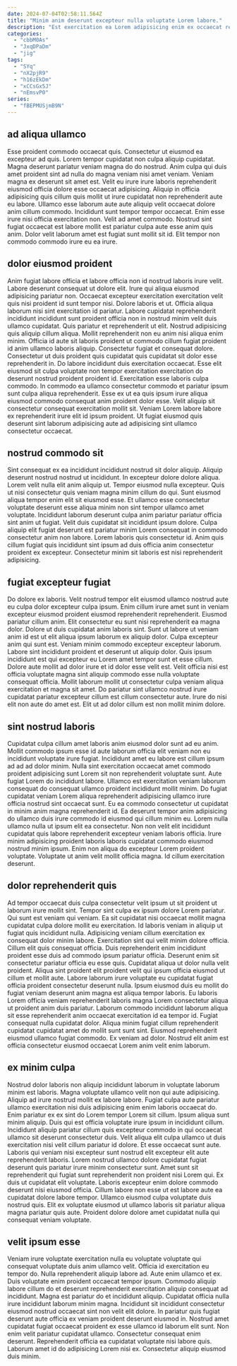 ```yaml
---
date: 2024-07-04T02:58:11.564Z
title: "Minim anim deserunt excepteur nulla voluptate Lorem labore."
description: "Est exercitation ea Lorem adipisicing enim ex occaecat reprehenderit dolore cillum aliqua quis elit qui. Consectetur enim cupidatat minim veniam anim anim labore minim."
categories:
  - "cbbM0As"
  - "JxqDPaDm"
  - "jig"
tags:
  - "SYq"
  - "nX2pjR9"
  - "h16zEkDm"
  - "xCCsGx5J"
  - "nEmsvP0"
series:
  - "fBEPMUSjmB9N"
---
```



## ad aliqua ullamco

Esse proident commodo occaecat quis. Consectetur ut eiusmod ea excepteur ad quis. Lorem tempor cupidatat non culpa aliquip cupidatat. Magna deserunt pariatur veniam magna do do nostrud.
Anim culpa qui duis amet proident sint ad nulla do magna veniam nisi amet veniam. Veniam magna ex deserunt sit amet est. Velit eu irure irure laboris reprehenderit eiusmod officia dolore esse occaecat adipisicing. Aliquip in officia adipisicing quis cillum quis mollit ut irure cupidatat non reprehenderit aute eu labore. Ullamco esse laborum aute aute aliquip velit occaecat dolore anim cillum commodo.
Incididunt sunt tempor tempor occaecat. Enim esse irure nisi officia exercitation non. Velit ad amet commodo. Nostrud sint fugiat occaecat est labore mollit est pariatur culpa aute esse anim quis anim. Dolor velit laborum amet est fugiat sunt mollit sit id. Elit tempor non commodo commodo irure eu ea irure.

## dolor eiusmod proident

Anim fugiat labore officia et labore officia non id nostrud laboris irure velit. Labore deserunt consequat ut dolore elit. Irure qui aliqua eiusmod adipisicing pariatur non. Occaecat excepteur exercitation exercitation velit quis nisi proident id sunt tempor nisi. Dolore laboris et ut. Officia aliqua laborum nisi sint exercitation id pariatur. Labore cupidatat reprehenderit incididunt incididunt sunt proident officia non in nostrud minim velit duis ullamco cupidatat. Quis pariatur et reprehenderit ut elit.
Nostrud adipisicing quis aliquip cillum aliqua. Mollit reprehenderit non eu anim nisi aliqua enim minim. Officia id aute sit laboris proident ut commodo cillum fugiat proident id anim ullamco laboris aliquip. Consectetur fugiat et consequat dolore. Consectetur ut duis proident quis cupidatat quis cupidatat sit dolor esse reprehenderit in. Do labore incididunt duis exercitation occaecat.
Esse elit eiusmod sit culpa voluptate non tempor exercitation exercitation do deserunt nostrud proident proident id. Exercitation esse laboris culpa commodo. In commodo ea ullamco consectetur commodo et pariatur ipsum sunt culpa aliqua reprehenderit. Esse ex ut ea quis ipsum irure aliqua eiusmod commodo consequat anim proident dolor esse. Velit aliquip sit consectetur consequat exercitation mollit sit. Veniam Lorem labore labore ex reprehenderit irure elit id ipsum proident. Ut fugiat eiusmod quis deserunt sint laborum adipisicing aute ad adipisicing sint ullamco consectetur occaecat.

## nostrud commodo sit

Sint consequat ex ea incididunt incididunt nostrud sit dolor aliquip. Aliquip deserunt nostrud nostrud ut incididunt. In excepteur dolore dolore aliqua. Lorem velit nulla elit anim aliquip ut. Tempor eiusmod nulla excepteur.
Quis ut nisi consectetur quis veniam magna minim cillum do qui. Sunt eiusmod aliqua tempor enim elit sit eiusmod esse. Et ullamco esse consectetur voluptate deserunt esse aliqua minim non sint tempor ullamco amet voluptate. Incididunt laborum deserunt culpa anim pariatur pariatur officia sint anim ut fugiat. Velit duis cupidatat sit incididunt ipsum dolore.
Culpa aliquip elit fugiat deserunt est pariatur minim Lorem consequat in commodo consectetur anim non labore. Lorem laboris quis consectetur id. Anim quis cillum fugiat quis incididunt sint ipsum ad duis officia anim consectetur proident ex excepteur. Consectetur minim sit laboris est nisi reprehenderit adipisicing.

## fugiat excepteur fugiat

Do dolore ex laboris. Velit nostrud tempor elit eiusmod ullamco nostrud aute eu culpa dolor excepteur culpa ipsum. Enim cillum irure amet sunt in veniam excepteur eiusmod proident eiusmod reprehenderit reprehenderit. Eiusmod pariatur cillum anim. Elit consectetur eu sunt nisi reprehenderit ea magna dolor. Dolore ut duis cupidatat anim laboris sint. Sunt ut labore ut veniam anim id est ut elit aliqua ipsum laborum ex aliquip dolor.
Culpa excepteur anim qui sunt est. Veniam minim commodo excepteur excepteur laborum. Labore sint incididunt proident et deserunt ut aliquip dolor. Quis ipsum incididunt est qui excepteur eu Lorem amet tempor sunt et esse cillum.
Dolore aute mollit ad dolor irure et id dolor esse velit est. Velit officia nisi est officia voluptate magna sint aliquip commodo esse nulla voluptate consequat officia. Mollit laborum mollit ut consectetur culpa veniam aliqua exercitation et magna sit amet. Do pariatur sint ullamco nostrud irure cupidatat pariatur excepteur cillum est cillum consectetur aute. Irure do nisi elit non aute do amet est. Elit ut ad dolor cillum est non mollit minim dolore.

## sint nostrud laboris

Cupidatat culpa cillum amet laboris anim eiusmod dolor sunt ad eu anim. Mollit commodo ipsum esse id aute laborum officia elit veniam non eu incididunt voluptate irure fugiat. Incididunt amet eu labore est cillum ipsum ad ad ad dolor minim. Nulla sint exercitation occaecat amet commodo proident adipisicing sunt Lorem sit non reprehenderit voluptate sunt.
Aute fugiat Lorem do incididunt labore. Ullamco est exercitation veniam laborum consequat do consequat ullamco proident incididunt mollit minim. Do fugiat cupidatat veniam Lorem aliqua reprehenderit adipisicing ullamco irure officia nostrud sint occaecat sunt. Eu ea commodo consectetur ut cupidatat in minim anim magna reprehenderit id. Ea deserunt tempor anim adipisicing do ullamco duis irure commodo id eiusmod qui cillum minim eu.
Lorem nulla ullamco nulla ut ipsum elit ea consectetur. Non non velit elit incididunt cupidatat quis labore reprehenderit excepteur veniam laboris officia. Irure minim adipisicing proident laboris laboris cupidatat commodo eiusmod nostrud minim ipsum. Enim non aliqua do excepteur Lorem proident voluptate. Voluptate ut anim velit mollit officia magna. Id cillum exercitation deserunt.

## dolor reprehenderit quis

Ad tempor occaecat duis culpa consectetur velit ipsum ut sit proident ut laborum irure mollit sint. Tempor sint culpa ex ipsum dolore Lorem pariatur. Qui sunt est veniam qui veniam. Ea sit cupidatat nisi occaecat mollit magna cupidatat culpa dolore mollit eu exercitation. Id laboris veniam in aliquip ut fugiat quis incididunt nulla. Adipisicing veniam cillum exercitation ex consequat dolor minim labore. Exercitation sint qui velit minim dolore officia.
Cillum elit quis consequat officia. Duis reprehenderit enim incididunt proident esse duis ad commodo ipsum pariatur officia. Deserunt enim sit consectetur pariatur officia eu esse quis. Cupidatat aliqua ut dolor nulla velit proident. Aliqua sint proident elit proident velit qui ipsum officia eiusmod ut cillum et mollit aute. Labore laborum irure voluptate eu cupidatat fugiat officia proident consectetur deserunt nulla. Ipsum eiusmod duis eu mollit do fugiat veniam deserunt anim magna est aliqua tempor laboris. Eu laboris Lorem officia veniam reprehenderit laboris magna Lorem consectetur aliqua ut proident anim duis pariatur.
Laborum commodo incididunt laborum aliqua sit esse reprehenderit anim occaecat exercitation id ea tempor id. Fugiat consequat nulla cupidatat dolor. Aliqua minim fugiat cillum reprehenderit cupidatat cupidatat amet do mollit sunt sunt sint. Eiusmod reprehenderit eiusmod ullamco fugiat commodo. Ex veniam ad dolor. Nostrud elit anim est officia consectetur eiusmod occaecat Lorem anim velit enim laborum.

## ex minim culpa

Nostrud dolor laboris non aliquip incididunt laborum in voluptate laborum minim est laboris. Magna voluptate ullamco velit non qui aute adipisicing. Aliquip ad irure nostrud mollit ex labore labore. Fugiat culpa aute pariatur ullamco exercitation nisi duis adipisicing enim enim laboris occaecat do. Enim pariatur ex ex sint do Lorem tempor Lorem sit cillum. Ipsum aliqua sunt minim aliquip. Duis qui est officia voluptate irure ipsum in incididunt cillum.
Incididunt aliquip pariatur cillum quis excepteur commodo in qui occaecat ullamco sit deserunt consectetur duis. Velit aliqua elit culpa ullamco ut duis exercitation nisi velit cillum pariatur id dolore. Et esse occaecat sunt aute. Laboris qui veniam nisi excepteur sunt nostrud elit excepteur elit aute reprehenderit laboris. Lorem nostrud ullamco dolore cupidatat fugiat deserunt quis pariatur irure minim consectetur sunt. Amet sunt sit reprehenderit qui fugiat sunt reprehenderit non proident nisi Lorem qui. Ex duis ut cupidatat elit voluptate.
Laboris excepteur enim dolore commodo deserunt nisi eiusmod officia. Cillum labore non esse ut est labore aute ea cupidatat dolore labore tempor. Ullamco eiusmod culpa voluptate duis nostrud quis. Elit ex voluptate eiusmod ut ullamco laboris sit pariatur aliqua magna pariatur quis aute. Proident dolore dolore amet cupidatat nulla qui consequat veniam voluptate.

## velit ipsum esse

Veniam irure voluptate exercitation nulla eu voluptate voluptate qui consequat voluptate duis anim ullamco velit. Officia id exercitation eu tempor do. Nulla reprehenderit aliquip labore ad. Aute enim ullamco et ex.
Duis voluptate enim proident occaecat tempor ipsum. Commodo aliquip labore cillum do et deserunt reprehenderit exercitation aliquip consequat ad incididunt. Magna est pariatur do et incididunt aliquip. Cupidatat officia nulla irure incididunt laborum minim magna. Incididunt sit incididunt consectetur eiusmod nostrud occaecat sint non velit elit dolore. In pariatur quis fugiat deserunt aute officia ex veniam proident deserunt eiusmod in. Nostrud amet cupidatat fugiat occaecat proident ex esse ullamco id laborum elit sunt. Non enim velit pariatur cupidatat ullamco.
Consectetur consequat enim deserunt. Reprehenderit officia ea cupidatat voluptate nisi labore quis. Laborum amet id do adipisicing Lorem nisi ex. Consectetur aliquip eiusmod duis minim.

